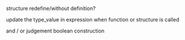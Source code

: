 structure redefine/without definition?

update the type_value in expression when function or structure is called

and / or judgement boolean construction
